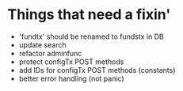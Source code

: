 # Things that need a fixin'
* 'fundtx' should be renamed to fundstx in DB
* update search
* refactor adminfunc
* protect configTx POST methods
* add IDs for configTx POST methods (constants)
* better error handling (not panic)
